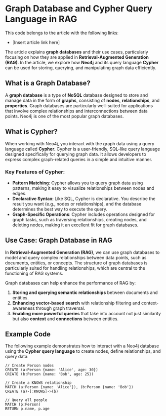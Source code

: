 # Graph Database and Cypher Query Language in RAG

This code belongs to the article with the following links:

- [Insert article link here]
  
The article explains **graph databases** and their use cases, particularly focusing on how they are applied in **Retrieval-Augmented Generation (RAG)**. In the article, we explore how **Neo4j** and its query language **Cypher** can be used for storing, querying, and manipulating graph data efficiently.

## What is a Graph Database?

A **graph database** is a type of **NoSQL** database designed to store and manage data in the form of **graphs**, consisting of **nodes**, **relationships**, and **properties**. Graph databases are particularly well-suited for applications that involve complex relationships and interconnections between data points. Neo4j is one of the most popular graph databases.

## What is Cypher?

When working with Neo4j, you interact with the graph data using a query language called **Cypher**. Cypher is a user-friendly, SQL-like query language designed specifically for querying graph data. It allows developers to express complex graph-related queries in a simple and intuitive manner.

### Key Features of Cypher:

- **Pattern Matching**: Cypher allows you to query graph data using patterns, making it easy to visualize relationships between nodes and edges.
- **Declarative Syntax**: Like SQL, Cypher is declarative. You describe the result you want (e.g., nodes or relationships), and the database determines the best way to execute the query.
- **Graph-Specific Operations**: Cypher includes operations designed for graph tasks, such as traversing relationships, creating nodes, and deleting nodes, making it an excellent fit for graph databases.

## Use Case: Graph Database in RAG

In **Retrieval-Augmented Generation (RAG)**, we can use graph databases to model and query complex relationships between data points, such as documents, entities, or concepts. The structure of graph databases is particularly suited for handling relationships, which are central to the functioning of RAG systems.

Graph databases can help enhance the performance of RAG by:
1. **Storing and querying semantic relationships** between documents and entities.
2. **Enhancing vector-based search** with relationship filtering and context-awareness through graph traversal.
3. **Enabling more powerful queries** that take into account not just similarity but also **context** and **connections** between entities.

## Example Code

The following example demonstrates how to interact with a Neo4j database using the **Cypher query language** to create nodes, define relationships, and query data:

```cypher
// Create Person nodes
CREATE (a:Person {name: 'Alice', age: 30})
CREATE (b:Person {name: 'Bob', age: 25})

// Create a KNOWS relationship
MATCH (a:Person {name: 'Alice'}), (b:Person {name: 'Bob'})
CREATE (a)-[:KNOWS]->(b)

// Query all people
MATCH (p:Person)
RETURN p.name, p.age
